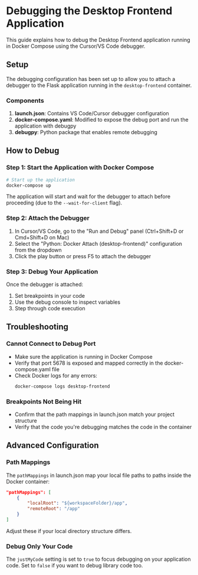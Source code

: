 # Debugging the Desktop Frontend Application

This guide explains how to debug the Desktop Frontend application running in Docker Compose using the Cursor/VS Code debugger.

## Setup

The debugging configuration has been set up to allow you to attach a debugger to the Flask application running in the `desktop-frontend` container.

### Components

1. **launch.json**: Contains VS Code/Cursor debugger configuration
2. **docker-compose.yaml**: Modified to expose the debug port and run the application with debugpy
3. **debugpy**: Python package that enables remote debugging

## How to Debug

### Step 1: Start the Application with Docker Compose

```bash
# Start up the application
docker-compose up
```

The application will start and wait for the debugger to attach before proceeding (due to the `--wait-for-client` flag).

### Step 2: Attach the Debugger

1. In Cursor/VS Code, go to the "Run and Debug" panel (Ctrl+Shift+D or Cmd+Shift+D on Mac)
2. Select the "Python: Docker Attach (desktop-frontend)" configuration from the dropdown
3. Click the play button or press F5 to attach the debugger

### Step 3: Debug Your Application

Once the debugger is attached:

1. Set breakpoints in your code
2. Use the debug console to inspect variables
3. Step through code execution

## Troubleshooting

### Cannot Connect to Debug Port

- Make sure the application is running in Docker Compose
- Verify that port 5678 is exposed and mapped correctly in the docker-compose.yaml file
- Check Docker logs for any errors:
  ```bash
  docker-compose logs desktop-frontend
  ```

### Breakpoints Not Being Hit

- Confirm that the path mappings in launch.json match your project structure
- Verify that the code you're debugging matches the code in the container

## Advanced Configuration

### Path Mappings

The `pathMappings` in launch.json map your local file paths to paths inside the Docker container:

```json
"pathMappings": [
    {
        "localRoot": "${workspaceFolder}/app",
        "remoteRoot": "/app"
    }
]
```

Adjust these if your local directory structure differs.

### Debug Only Your Code

The `justMyCode` setting is set to `true` to focus debugging on your application code. Set to `false` if you want to debug library code too.
